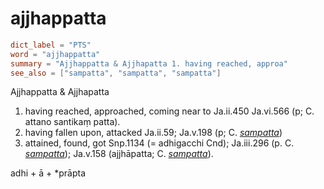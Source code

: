 # ajjhappatta

``` toml
dict_label = "PTS"
word = "ajjhappatta"
summary = "Ajjhappatta & Ajjhapatta 1. having reached, approa"
see_also = ["sampatta", "sampatta", "sampatta"]
```

Ajjhappatta & Ajjhapatta
1. having reached, approached, coming near to Ja.ii.450 Ja.vi.566 (p; C. attano santikaṃ patta).
2. having fallen upon, attacked Ja.ii.59; Ja.v.198 (p; C. *[sampatta](sampatta.md)*)
3. attained, found, got Snp.1134 (= adhigacchi Cnd); Ja.iii.296 (p. C. *[sampatta](sampatta.md)*); Ja.v.158 (ajjhāpatta; C. *[sampatta](sampatta.md)*).

adhi \+ ā \+ \*prāpta

